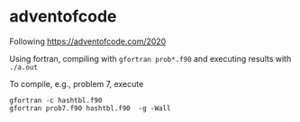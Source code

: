 # adventofcode

Following https://adventofcode.com/2020

Using fortran, compiling with
`gfortran prob*.f90`
and executing results with
`./a.out`


To compile, e.g., problem 7, execute
```
gfortran -c hashtbl.f90 
gfortran prob7.f90 hashtbl.f90  -g -Wall

```
